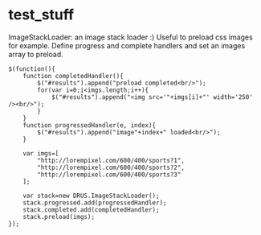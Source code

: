 test_stuff
==========
ImageStackLoader: an image stack loader :) Useful to preload css images for example.
Define progress and complete handlers and set an images array to preload.

	$(function(){
		function completedHandler(){
			$("#results").append("preload completed<br/>");
			for(var i=0;i<imgs.length;i++){
				$("#results").append("<img src='"+imgs[i]+"' width='250' /><br/>");
			}
		}
		function progressedHandler(e, index){
			$("#results").append("image"+index+" loaded<br/>");
		}
		
		var imgs=[
			"http://lorempixel.com/600/400/sports?1",
			"http://lorempixel.com/600/400/sports?2",
			"http://lorempixel.com/600/400/sports?3"
		];
		
		var stack=new DRUS.ImageStackLoader();
		stack.progressed.add(progressedHandler);
		stack.completed.add(completedHandler);
		stack.preload(imgs);
	});
